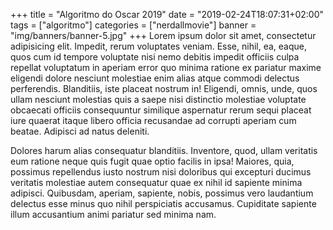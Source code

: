 +++
title = "Algoritmo do Oscar 2019"
date = "2019-02-24T18:07:31+02:00"
tags = ["algoritmo"]
categories = ["nerdallmovie"]
banner = "img/banners/banner-5.jpg"
+++
Lorem ipsum dolor sit amet, consectetur adipisicing elit. Impedit, rerum voluptates veniam. Esse, nihil, ea, eaque, quos cum id tempore voluptate nisi nemo debitis impedit officiis culpa repellat voluptatum in aperiam error quo minima ratione ex pariatur maxime eligendi dolore nesciunt molestiae enim alias atque commodi delectus perferendis. Blanditiis, iste placeat nostrum in! Eligendi, omnis, unde, quos ullam nesciunt molestias quis a saepe nisi distinctio molestiae voluptate obcaecati officiis consequuntur similique aspernatur rerum sequi placeat iure quaerat itaque libero officia recusandae ad corrupti aperiam cum beatae. Adipisci ad natus deleniti.

Dolores harum alias consequatur blanditiis. Inventore, quod, ullam veritatis eum ratione neque quis fugit quae optio facilis in ipsa! Maiores, quia, possimus repellendus iusto nostrum nisi doloribus qui excepturi ducimus veritatis molestiae autem consequatur quae ex nihil id sapiente minima adipisci. Quibusdam, aperiam, sapiente, nobis, possimus vero laudantium delectus esse minus quo nihil perspiciatis accusamus. Cupiditate sapiente illum accusantium animi pariatur sed minima nam.